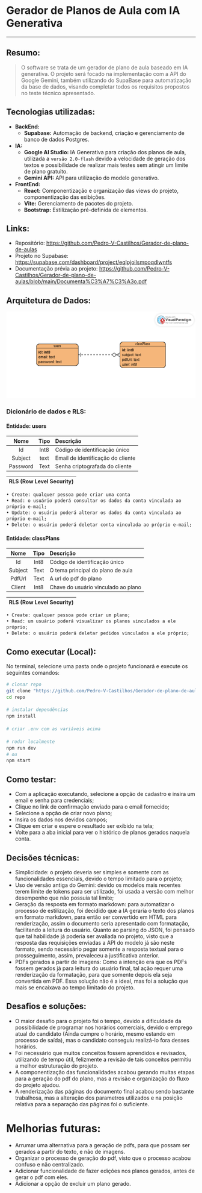 # Gerador de Planos de Aula com IA Generativa
- - -

## Resumo:
> O software se trata de um gerador de plano de aula baseado em IA generativa. O projeto será focado na implementação com a API do Google Gemini, também utilizando do SupaBase para automatização da base de dados, visando completar todos os requisitos propostos no teste técnico apresentado.

## Tecnologias utilizadas:
* **BackEnd:**
  - **Supabase:** Automação de backend, criação e gerenciamento de banco de dados Postgres.
* **IA:**
  - **Google AI Studio:** IA Generativa para criação dos planos de aula, utilizada a `versão 2.0-flash` devido a velocidade de geração dos textos e possibilidade de realizar mais testes sem atingir um limite de plano gratuito.
  - **Gemini API:** API para utilização do modelo generativo. 
* **FrontEnd:**
  - **React:** Componentização e organização das views do projeto, componentização das exibições.
  - **Vite:** Gerenciamento de pacotes do projeto.
  - **Bootstrap:** Estilização pré-definida de elementos.

## Links:

* Repositório: https://github.com/Pedro-V-Castilhos/Gerador-de-plano-de-aulas
* Projeto no Supabase: https://supabase.com/dashboard/project/eqlpjoilsmpoqdlwntfs
* Documentação prévia ao projeto: https://github.com/Pedro-V-Castilhos/Gerador-de-plano-de-aulas/blob/main/Documenta%C3%A7%C3%A3o.pdf
  
## Arquitetura de Dados:
![alt text](<Gerador de Plano de Aulas/public/Plano de Aula com IA (3).png>)

### Dicionário de dados e RLS:
#### Entidade: users 
| Nome | Tipo | Descrição |
|:----:|:----:|:----------|
|Id| Int8| Código de identificação único|
|Subject| text| Email de identificação do cliente
|Password| Text | Senha criptografada do cliente

|RLS (Row Level Security)|
|:----------------|
    • Create: qualquer pessoa pode criar uma conta
    • Read: o usuário poderá consultar os dados da conta vinculada ao próprio e-mail;
    • Update: o usuário poderá alterar os dados da conta vinculada ao próprio e-mail;
    • Delete: o usuário poderá deletar conta vinculada ao próprio e-mail;

#### Entidade: classPlans
|Nome | Tipo| Descrição |
|:--:|:--:|:--| 
| Id| Int8| Código de identificação único|
|Subject| Text| O tema principal do plano de aula
|PdfUrl | Text| A url do pdf do plano
|Client| Int8| Chave do usuário vinculado ao plano

|RLS (Row Level Security)|
|:----------------|
    • Create: qualquer pessoa pode criar um plano;
    • Read: um usuário poderá visualizar os planos vinculados a ele próprio;
    • Delete: o usuário poderá deletar pedidos vinculados a ele próprio;

## Como executar (Local):

No terminal, selecione uma pasta onde o projeto funcionará e execute os seguintes comandos:
```bash
# clonar repo
git clone "https://github.com/Pedro-V-Castilhos/Gerador-de-plano-de-aulas.git"
cd repo

# instalar dependências
npm install

# criar .env com as variáveis acima

# rodar localmente
npm run dev
# ou
npm start
```

## Como testar:
* Com a aplicação executando, selecione a opção de cadastro e insira um email e senha para credenciais;
* Clique no link de confirmação enviado para o email fornecido;
* Selecione a opção de criar novo plano;
* Insira os dados nos devidos campos;
* Clique em criar e espere o resultado ser exibido na tela;
* Volte para a aba inicial para ver o histórico de planos gerados naquela conta.

## Decisões técnicas:
* Simplicidade: o projeto deveria ser simples e somente com as funcionalidades essenciais, devido o tempo limitado para o projeto;
* Uso de versão antiga do Gemini: devido os modelos mais recentes terem limite de tokens para ser utilizado, foi usada a versão com melhor desempenho que não possuia tal limite;
* Geração da resposta em formato markdown: para automatizar o processo de estilização, foi decidido que a IA geraria o texto dos planos em formato markdown, para então ser convertido em HTML para renderização, assim o documento seria apresentado com formatação, facilitando a leitura do usuário. Quanto ao parsing do JSON, foi pensado que tal habilidade já poderia ser avaliada no projeto, visto que a resposta das requisições enviadas a API do modelo já são neste formato, sendo necessário pegar somente a resposta textual para o prosseguimento, assim, prevaleceu a justificativa anterior.
* PDFs gerados a partir de imagens: Como a intenção era que os PDFs fossem gerados já para leitura do usuário final, tal ação requer uma renderização da formatação, para que somente depois ela seja convertida em PDF. Essa solução não é a ideal, mas foi a solução que mais se encaixava ao tempo limitado do projeto.

## Desafios e soluções:
* O maior desafio para o projeto foi o tempo, devido a dificuldade da possibilidade de programar nos horários comerciais, devido o emprego atual do candidato (Ainda cumpre o horário, mesmo estando em processo de saída), mas o candidato conseguiu realizá-lo fora desses horários.
* Foi necessário que muitos conceitos fossem aprendidos e revisados, utilizando de tempo útil, felizmente a revisão de tais conceitos permitiu a melhor estruturação do projeto.
* A componentização das funcionalidades acabou gerando muitas etapas para a geração do pdf do plano, mas a revisão e organização do fluxo do projeto ajudou.
* A renderização das páginas do documento final acabou sendo bastante trabalhosa, mas a alteração dos parametros utilizados e na posição relativa para a separação das páginas foi o suficiente.

# Melhorias futuras:
* Arrumar uma alternativa para a geração de pdfs, para que possam ser gerados a partir do texto, e não de imagens.
* Organizar o processo de geração do pdf, visto que o processo acabou confuso e não centralizado.
* Adicionar funcionalidade de fazer edições nos planos gerados, antes de gerar o pdf com eles.
* Adicionar a opção de excluir um plano gerado.
